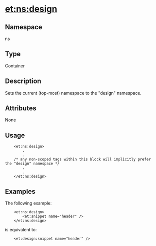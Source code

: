# <et:ns:design> #

## Namespace ##
ns

## Type ##
Container

## Description ##
Sets the current (top-most) namespace to the "design" namespace.

## Attributes ##
None

## Usage ##

```
	<et:ns:design>
		.
		.
	/* any non-scoped tags within this block will implicitly prefer the "design" namespace */
		.
		.
	</et:ns:design>
```

## Examples ##

The following example:

```
	<et:ns:design>
		<et:snippet name="header" />
	</et:ns:design>
```

is equivalent to:

```
	<et:design:snippet name="header" />
```